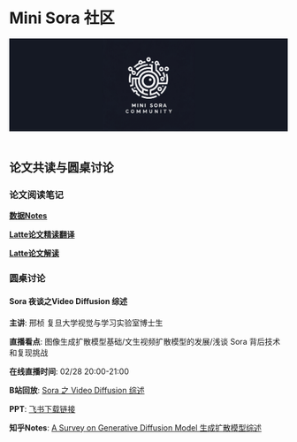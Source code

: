 
# Mini Sora 社区
<div align="center">

<img src="../assets/logo.jpg" width="600"/>
  <div>&nbsp;</div>
  <div align="center"></div>
</div>

## 论文共读与圆桌讨论

### 论文阅读笔记

[**数据Notes**](./dataset_note.md)

[**Latte论文精读翻译**](./latte%E8%AE%BA%E6%96%87%E7%B2%BE%E8%AF%BB%E7%BF%BB%E8%AF%91.pdf)

[**Latte论文解读**](./Latte.md)

### 圆桌讨论

#### Sora 夜谈之Video Diffusion 综述

**主讲**: 邢桢 复旦大学视觉与学习实验室博士生

**直播看点**: 图像生成扩散模型基础/文生视频扩散模型的发展/浅谈 Sora 背后技术和复现挑战

**在线直播时间**: 02/28 20:00-21:00

**B站回放**: [Sora 之 Video Diffusion 综述](https://www.bilibili.com/video/BV1cJ4m1e7sQ)

**PPT**: [飞书下载链接](https://aicarrier.feishu.cn/file/Ds0BbCAo6oTazdxxo3Zciw1Nnne)

**知乎Notes**: [A Survey on Generative Diffusion Model 生成扩散模型综述](https://zhuanlan.zhihu.com/p/684795460)
